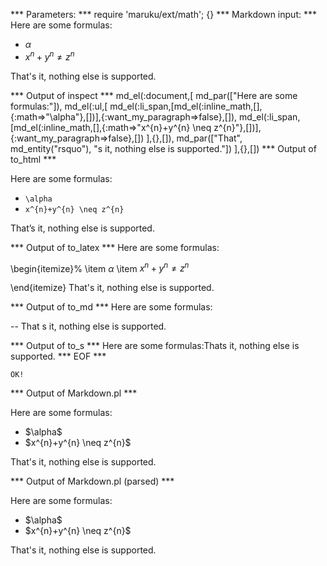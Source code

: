 
*** Parameters: ***
require 'maruku/ext/math'; {}
*** Markdown input: ***
Here are some formulas:

*	$\alpha$
*	$x^{n}+y^{n} \neq z^{n}$

That's it, nothing else is supported.

*** Output of inspect ***
md_el(:document,[
	md_par(["Here are some formulas:"]),
	md_el(:ul,[
		md_el(:li_span,[md_el(:inline_math,[],{:math=>"\\alpha"},[])],{:want_my_paragraph=>false},[]),
		md_el(:li_span,[md_el(:inline_math,[],{:math=>"x^{n}+y^{n} \\neq z^{n}"},[])],{:want_my_paragraph=>false},[])
	],{},[]),
	md_par(["That", md_entity("rsquo"), "s it, nothing else is supported."])
],{},[])
*** Output of to_html ***

<p>Here are some formulas:</p>

<ul>
<li><span class='maruku-inline'><code class='maruku-mathml'>\alpha</code></span></li>

<li><span class='maruku-inline'><code class='maruku-mathml'>x^{n}+y^{n} \neq z^{n}</code></span></li>
</ul>

<p>That&#8217;s it, nothing else is supported.</p>

*** Output of to_latex ***
Here are some formulas:

\begin{itemize}%
\item $\alpha$
\item $x^{n}+y^{n} \neq z^{n}$

\end{itemize}
That's it, nothing else is supported.


*** Output of to_md ***
Here are some formulas:

--
That s it, nothing else is supported.


*** Output of to_s ***
Here are some formulas:Thats it, nothing else is supported.
*** EOF ***



	OK!



*** Output of Markdown.pl ***
<p>Here are some formulas:</p>

<ul>
<li>$\alpha$</li>
<li>$x^{n}+y^{n} \neq z^{n}$</li>
</ul>

<p>That's it, nothing else is supported.</p>

*** Output of Markdown.pl (parsed) ***
<p>Here are some formulas:</p
   ><ul>
<li>$\alpha$</li
     >
<li>$x^{n}+y^{n} \neq z^{n}$</li
     >
</ul
   ><p>That's it, nothing else is supported.</p
 >